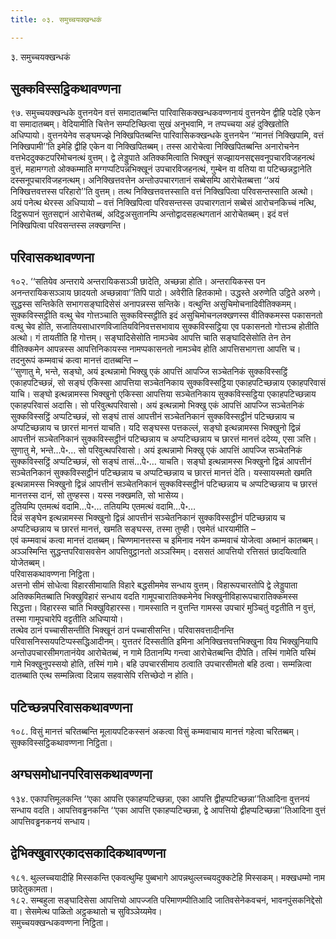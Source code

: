 ```yaml
---
title: ०३. समुच्चयक्खन्धकं

---
```

३. समुच्चयक्खन्धकं  


## सुक्कविस्सट्ठिकथावण्णना

९७. समुच्चयक्खन्धके वुत्तनयेन वत्तं समादातब्बन्ति पारिवासिकक्खन्धकवण्णनायं वुत्तनयेन द्वीहि पदेहि एकेन वा समादातब्बम्। वेदियामीति चित्तेन सम्पटिच्छित्वा सुखं अनुभवामि, न तप्पच्चया अहं दुक्खितोति अधिप्पायो। वुत्तनयेनेव सङ्घमज्झे निक्खिपितब्बन्ति पारिवासिकक्खन्धके वुत्तनयेन ‘‘मानत्तं निक्खिपामि, वत्तं निक्खिपामी’’ति इमेहि द्वीहि एकेन वा निक्खिपितब्बम्। तस्स आरोचेत्वा निक्खिपितब्बन्ति अनारोचनेन वत्तभेददुक्कटपरिमोचनत्थं वुत्तम्। द्वे लेड्डुपाते अतिक्कमित्वाति भिक्खूनं सज्झायनसद्दसवनूपचारविजहनत्थं वुत्तं, महामग्गतो ओक्कम्माति मग्गप्पटिपन्नभिक्खूनं उपचारविजहनत्थं, गुम्बेन वा वतिया वा पटिच्छन्नट्ठानेति दस्सनूपचारविजहनत्थम्। अनिक्खित्तवत्तेन अन्तोउपचारगतानं सब्बेसम्पि आरोचेतब्बत्ता ‘‘अयं निक्खित्तवत्तस्स परिहारो’’ति वुत्तम्। तत्थ निक्खित्तवत्तस्साति वत्तं निक्खिपित्वा परिवसन्तस्साति अत्थो। अयं पनेत्थ थेरस्स अधिप्पायो – वत्तं निक्खिपित्वा परिवसन्तस्स उपचारगतानं सब्बेसं आरोचनकिच्चं नत्थि, दिट्ठरूपानं सुतसद्दानं आरोचेतब्बं, अदिट्ठअसुतानम्पि अन्तोद्वादसहत्थगतानं आरोचेतब्बम्। इदं वत्तं निक्खिपित्वा परिवसन्तस्स लक्खणन्ति।  


## परिवासकथावण्णना

१०२. ‘‘सतियेव अन्तराये अन्तरायिकसञ्ञी छादेति, अच्छन्ना होति। अन्तरायिकस्स पन अनन्तरायिकसञ्ञाय छादयतो अच्छन्नावा’’तिपि पाठो। अवेरीति हितकामो। उद्धस्ते अरुणेति उट्ठिते अरुणे। सुद्धस्स सन्तिकेति सभागसङ्घादिसेसं अनापन्नस्स सन्तिके। वत्थुन्ति असुचिमोचनादिवीतिक्कमम्।  
सुक्कविस्सट्ठीति वत्थु चेव गोत्तञ्चाति सुक्कविस्सट्ठीति इदं असुचिमोचनलक्खणस्स वीतिक्कमस्स पकासनतो वत्थु चेव होति, सजातियसाधारणविजातियविनिवत्तसभावाय सुक्कविस्सट्ठिया एव पकासनतो गोत्तञ्च होतीति अत्थो। गं तायतीति हि गोत्तम्। सङ्घादिसेसोति नामञ्चेव आपत्ति चाति सङ्घादिसेसोति तेन तेन वीतिक्कमेन आपन्नस्स आपत्तिनिकायस्स नामप्पकासनतो नामञ्चेव होति आपत्तिसभागत्ता आपत्ति च।  
तदनुरूपं कम्मवाचं कत्वा मानत्तं दातब्बन्ति –  
‘‘सुणातु मे, भन्ते, सङ्घो, अयं इत्थन्नामो भिक्खु एकं आपत्तिं आपज्जि सञ्चेतनिकं सुक्कविस्सट्ठिं एकाहपटिच्छन्नं, सो सङ्घं एकिस्सा आपत्तिया सञ्चेतनिकाय सुक्कविस्सट्ठिया एकाहपटिच्छन्नाय एकाहपरिवासं याचि। सङ्घो इत्थन्नामस्स भिक्खुनो एकिस्सा आपत्तिया सञ्चेतनिकाय सुक्कविस्सट्ठिया एकाहपटिच्छन्नाय एकाहपरिवासं अदासि। सो परिवुत्थपरिवासो। अयं इत्थन्नामो भिक्खु एकं आपत्तिं आपज्जि सञ्चेतनिकं सुक्कविस्सट्ठिं अप्पटिच्छन्नं, सो सङ्घं तासं आपत्तीनं सञ्चेतनिकानं सुक्कविस्सट्ठीनं पटिच्छन्नाय च अप्पटिच्छन्नाय च छारत्तं मानत्तं याचति। यदि सङ्घस्स पत्तकल्लं, सङ्घो इत्थन्नामस्स भिक्खुनो द्विन्नं आपत्तीनं सञ्चेतनिकानं सुक्कविस्सट्ठीनं पटिच्छन्नाय च अप्पटिच्छन्नाय च छारत्तं मानत्तं ददेय्य, एसा ञत्ति।  
सुणातु मे, भन्ते…पे॰… सो परिवुत्थपरिवासो। अयं इत्थन्नामो भिक्खु एकं आपत्तिं आपज्जि सञ्चेतनिकं सुक्कविस्सट्ठिं अप्पटिच्छन्नं, सो सङ्घं तासं…पे॰… याचति। सङ्घो इत्थन्नामस्स भिक्खुनो द्विन्नं आपत्तीनं सञ्चेतनिकानं सुक्कविस्सट्ठीनं पटिच्छन्नाय च अप्पटिच्छन्नाय च छारत्तं मानत्तं देति। यस्सायस्मतो खमति इत्थन्नामस्स भिक्खुनो द्विन्नं आपत्तीनं सञ्चेतनिकानं सुक्कविस्सट्ठीनं पटिच्छन्नाय च अप्पटिच्छन्नाय च छारत्तं मानत्तस्स दानं, सो तुण्हस्स। यस्स नक्खमति, सो भासेय्य।  
दुतियम्पि एतमत्थं वदामि…पे॰… ततियम्पि एतमत्थं वदामि…पे॰…  
दिन्नं सङ्घेन इत्थन्नामस्स भिक्खुनो द्विन्नं आपत्तीनं सञ्चेतनिकानं सुक्कविस्सट्ठीनं पटिच्छन्नाय च अप्पटिच्छन्नाय च छारत्तं मानत्तं, खमति सङ्घस्स, तस्मा तुण्ही। एवमेतं धारयामीति –  
एवं कम्मवाचं कत्वा मानत्तं दातब्बम्। चिण्णमानत्तस्स च इमिनाव नयेन कम्मवाचं योजेत्वा अब्भानं कातब्बम्।  
अञ्ञस्मिन्ति सुद्धन्तपरिवासवसेन आपत्तिवुट्ठानतो अञ्ञस्मिम्। दससतं आपत्तियो रत्तिसतं छादयित्वाति योजेतब्बम्।  
परिवासकथावण्णना निट्ठिता।  
अत्तनो सीमं सोधेत्वा विहारसीमायाति विहारे बद्धसीममेव सन्धाय वुत्तम्। विहारूपचारतोपि द्वे लेड्डुपाता अतिक्कमितब्बाति भिक्खुविहारं सन्धाय वदति गामूपचारातिक्कमेनेव भिक्खुनीविहारूपचारातिक्कमस्स सिद्धत्ता। विहारस्स चाति भिक्खुविहारस्स। गामस्साति न वुत्तन्ति गामस्स उपचारं मुञ्चितुं वट्टतीति न वुत्तं, तस्मा गामूपचारेपि वट्टतीति अधिप्पायो।  
तत्थेव ठानं पच्चासीसन्तीति भिक्खूनं ठानं पच्चासीसन्ति। परिवासवत्तादीनन्ति परिवासनिस्सयपटिप्पस्सद्धिआदीनम्। युत्ततरं दिस्सतीति इमिना अनिक्खित्तवत्तभिक्खुना विय भिक्खुनियापि अन्तोउपचारसीमगतानंयेव आरोचेतब्बं, न गामे ठितानम्पि गन्त्वा आरोचेतब्बन्ति दीपेति। तस्मिं गामेति यस्मिं गामे भिक्खुनुपस्सयो होति, तस्मिं गामे। बहि उपचारसीमाय ठत्वाति उपचारसीमतो बहि ठत्वा। सम्मन्नित्वा दातब्बाति एत्थ सम्मन्नित्वा दिन्नाय सहवासेपि रत्तिच्छेदो न होति।  


## पटिच्छन्नपरिवासकथावण्णना

१०८. विसुं मानत्तं चरितब्बन्ति मूलायपटिकस्सनं अकत्वा विसुं कम्मवाचाय मानत्तं गहेत्वा चरितब्बम्।  
सुक्कविस्सट्ठिकथावण्णना निट्ठिता।  


## अग्घसमोधानपरिवासकथावण्णना

१३४. एकापत्तिमूलकन्ति ‘‘एका आपत्ति एकाहप्पटिच्छन्ना, एका आपत्ति द्वीहप्पटिच्छन्ना’’तिआदिना वुत्तनयं सन्धाय वदति। आपत्तिवड्ढनकन्ति ‘‘एका आपत्ति एकाहप्पटिच्छन्ना, द्वे आपत्तियो द्वीहप्पटिच्छन्ना’’तिआदिना वुत्तं आपत्तिवड्ढनकनयं सन्धाय।  


## द्वेभिक्खुवारएकादसकादिकथावण्णना

१८१. थुल्लच्चयादीहि मिस्सकन्ति एकवत्थुम्हि पुब्बभागे आपन्नथुल्लच्चयदुक्कटेहि मिस्सकम्। मक्खधम्मो नाम छादेतुकामता।  
१८२. सम्बहुला सङ्घादिसेसा आपत्तियो आपज्जति परिमाणम्पीतिआदि जातिवसेनेकवचनं, भावनपुंसकनिद्देसो वा। सेसमेत्थ पाळितो अट्ठकथातो च सुविञ्ञेय्यमेव।  
समुच्चयक्खन्धकवण्णना निट्ठिता।  